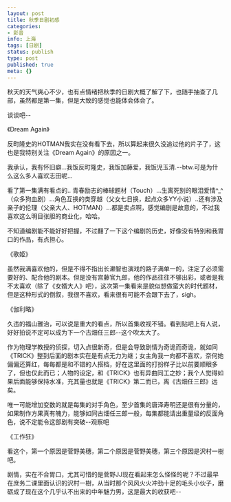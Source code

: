 ```yaml
---
layout: post
title: 秋季日剧初感
categories:
- 影音
info: 上海
tags: [日剧]
status: publish
type: post
published: true
meta: {}
---
```

秋天的天气爽心不少，也有点情绪把秋季的日剧大概了解了下，也随手抽查了几部，虽然都是第一集，但是大致的感觉也能体会体会了。

谈谈吧--

《Dream Again》

反町隆史的HOTMAN我实在没有看下去，所以算起来很久没追过他的片子了，这也是我特别关注《Dream Again》的原因之一。

我承认，我有怀旧癖...我饭反町隆史，我饭加藤爱，我饭児玉清.--btw.可是为什么这么多人喜欢志田呢...

看了第一集满有看点的.. 青春励志的棒球题材（Touch）...生离死别的眼泪爱情^_^（众多狗血剧）...角色互换的类穿越（父女七日换，起点众多YY小说）..还有涉及亲子的伦理（父亲大人、HOTMAN）...都是卖点啊，感觉编剧是故意的，不过我喜欢这么明目张胆的商业化，哈哈。

不知道编剧能不能好好把握，不过翻了一下这个编剧的历史，好像没有特别和我胃口的作品，有点担心。

《歌姬》

虽然我满喜欢他的，但是不得不指出长濑智也演戏的路子满单一的，注定了必须需要好的、配合他的剧本。但是没有宫藤官九郎，他的作品往往不够出彩，或者是我不太喜欢（除了《女婿大人》吧），这次第一集看来是貌似想做蛮大的时代题材，但是这种形式的倒叙，我很不喜欢，看来很有可能不会跟下去了，sigh。

《伽利略》

久违的福山雅治，可以说是重大的看点，所以首集收视不错。看到贴吧上有人说，好好拍说不定可以成为下一个古畑任三郎--这个吹太大了。

作为物理学教授的侦探，切入点很新奇，但是会导致剧情为奇诡而奇诡，就如同《TRICK》整到后面的剧本实在是有点无力为继；女主角我一向都不喜欢，奈何她偏偏还算红，每每都是和不错的人搭档，好在这里面的打扮样子比以前要顺眼多了，但也仅此而已；人物的设定，和《TRICK》也有异曲同工之妙；我个人觉得如果后面能够保持水准，充其量也就是《TRICK》第二而已，离《古畑任三郎》远矣。

唯一可能增加变数的就是每集的对手角色，至少首集的唐泽寿明还是很有分量的，如果制作方果真有魄力，能够如同古畑任三郎一般，每集都能请出重量级的反面角色，说不定能令这部剧有突破--观察吧

《工作狂》

看这个，第一个原因是菅野美穗，第二个原因是菅野美穗，第三个原因是沢村一樹吧。

剧情，实在不合胃口，尤其可惜的是菅野JJ现在看起来怎么怪怪的呢？不过最早在庶务二课里面认识的沢村一樹，从当时那个风风火火冲劲十足的毛头小伙子，磨砺成了现在这个几乎认不出来的中年魅力男，这是最大的收获吧--

 

